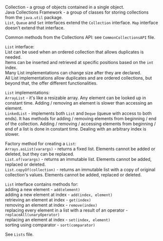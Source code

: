 Collection - a group of objects contained in a single object.\
Java Collections Framework - a group of classes for storing collections from the `java.util` package.\
`List`, `Queue` and `Set` interfaces extend the `Collection` interface. `Map` interface doesn't extend that interface.

Common methods from the Collections API: see `CommonCollectionsAPI` file.

`List` interface:\
List can be used when an ordered collection that allows duplicates is needed.\
Items can be inserted and retrieved at specific positions based on the `int` index.\
Many List implementations can change size after they are declared.\
All List implementations allow duplicates and are ordered collections, but beyond that, the offer different functionalities.

`List` implementations:\
`ArrayList` - it's like a resizable array. Any element can be looked up in constant time. Adding / removing an element is 
slower than accessing an element.\
`LinkedList` - implements both `List` and `Deque` (queue with access to both ends). It has methods for adding / removing 
elements from beginning / end of the collection. Adding / removing / accessing elements from beginning / end of a list
is done in constant time. Dealing with an arbitrary index is slower.

Factory method for creating a `List`:\
`Arrays.asList(varargs)` - returns a fixed list. Elements cannot be added or deleted, but they can be replaced.\
`List.of(varargs)` - returns an immutable list. Elements cannot be added, replaced or deleted.\
`List.copyOf(collection)` - returns an immutable list with a copy of original collection's values. 
Elements cannot be added, replaced or deleted.

`List` interface contains methods for:\
adding a new element - `add(element)`\
adding a new element at index - `add(index, element)`\
retrieving an element at index - `get(index)`\
removing an element at index - `remove(index)`\
replacing every element in a list with a result of an operator - `replaceAll(unaryOperator)`\
replacing an element at index - `set(index, element)`\
sorting using comparator - `sort(comparator)`

See `Lists` file.
